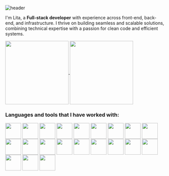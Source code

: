 ![header](https://capsule-render.vercel.app/api?type=waving&color=f2c4cd&height=120&section=header&text=Welcome%20to%20my%20profile!🌸&fontColor=ef6f88&fontSize=50)

I'm Lita, a **Full-stack developer** with experience across front-end, back-end, and infrastructure. I thrive on building seamless and scalable solutions, combining technical expertise with a passion for clean code and efficient systems. 

<a href="https://github.com/litagarcia/github-readme-stats">
  <img height=200 align="center" src="https://github-readme-stats.vercel.app/api?username=litagarcia&theme=omni&rank_icon=github" />
</a>
<a href="https://github.com/litagarcia/convoychat">
  <img height=200 align="center" src="https://github-readme-stats.vercel.app/api/top-langs?username=litagarcia&layout=compact&langs_count=5&card_width=320" />
</a>

<h3>Languages and tools that I have worked with:</h3>

<div>
<img height=50 width=50 align=center src="https://cdn.jsdelivr.net/gh/devicons/devicon@latest/icons/nodejs/nodejs-original-wordmark.svg" />
<img height=50 width=50 align=center 
src="https://cdn.jsdelivr.net/gh/devicons/devicon@latest/icons/express/express-original-wordmark.svg" />
<img height=50 width=50 align=center src="https://cdn.jsdelivr.net/gh/devicons/devicon@latest/icons/javascript/javascript-plain.svg" />
<img height=50 width=50 align=center src="https://cdn.jsdelivr.net/gh/devicons/devicon@latest/icons/typescript/typescript-plain.svg" />
<img height=50 width=50 align=center src="https://cdn.jsdelivr.net/gh/devicons/devicon@latest/icons/python/python-original.svg" />
<img height=50 width=50 align=center src="https://cdn.jsdelivr.net/gh/devicons/devicon@latest/icons/amazonwebservices/amazonwebservices-original-wordmark.svg" />
<img height=50 width=50 align=center src="https://cdn.jsdelivr.net/gh/devicons/devicon@latest/icons/argocd/argocd-original-wordmark.svg" />
<img height=50 width=50 align=center src="https://cdn.jsdelivr.net/gh/devicons/devicon@latest/icons/jenkins/jenkins-original.svg" />
<img height=50 width=50 align=center src="https://cdn.jsdelivr.net/gh/devicons/devicon@latest/icons/nextjs/nextjs-original-wordmark.svg" />
<img height=50 width=50 align=center src="https://cdn.jsdelivr.net/gh/devicons/devicon@latest/icons/angularjs/angularjs-plain.svg" />
<img height=50 width=50 align=center src="https://cdn.jsdelivr.net/gh/devicons/devicon@latest/icons/react/react-original.svg" />
<img height=50 width=50 align=center src="https://cdn.jsdelivr.net/gh/devicons/devicon@latest/icons/mongodb/mongodb-plain-wordmark.svg" />
<img height=50 width=50 align=center src="https://cdn.jsdelivr.net/gh/devicons/devicon@latest/icons/docker/docker-plain-wordmark.svg" />
<img height=50 width=50 align=center src="https://cdn.jsdelivr.net/gh/devicons/devicon@latest/icons/git/git-plain.svg" />
<img height=50 width=50 align=center src="https://cdn.jsdelivr.net/gh/devicons/devicon@latest/icons/gitlab/gitlab-original.svg" />
<img height=50 width=50 align=center src="https://cdn.jsdelivr.net/gh/devicons/devicon@latest/icons/github/github-original.svg" />
<img height=50 width=50 align=center src="https://cdn.jsdelivr.net/gh/devicons/devicon@latest/icons/html5/html5-plain.svg" />
<img height=50 width=50 align=center src="https://cdn.jsdelivr.net/gh/devicons/devicon@latest/icons/jest/jest-plain.svg" />
<img height=50 width=50 align=center src="https://cdn.jsdelivr.net/gh/devicons/devicon@latest/icons/vitest/vitest-original.svg" />
<img height=50 width=50 align=center src="https://cdn.jsdelivr.net/gh/devicons/devicon@latest/icons/karma/karma-original.svg" />
<img height=50 width=50 align=center src="https://cdn.jsdelivr.net/gh/devicons/devicon@latest/icons/bitbucket/bitbucket-original-wordmark.svg" />

</div>
